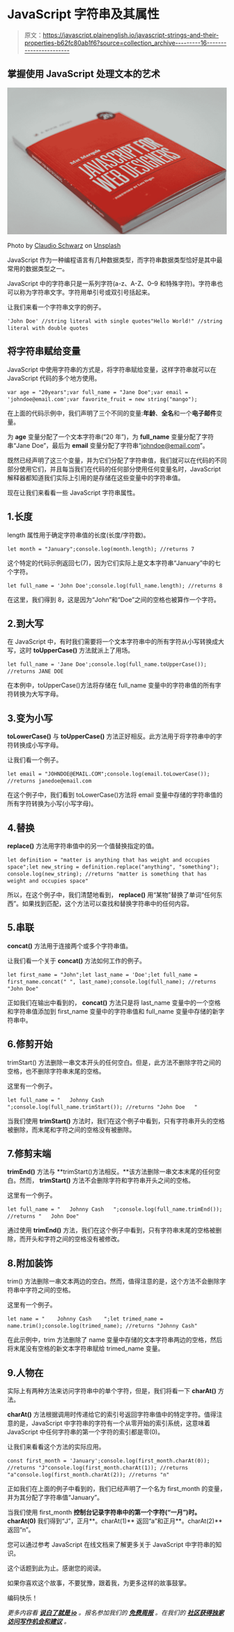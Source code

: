 # JavaScript 字符串及其属性

> 原文：<https://javascript.plainenglish.io/javascript-strings-and-their-properties-b62fc80ab1f6?source=collection_archive---------16----------------------->

## 掌握使用 JavaScript 处理文本的艺术

![](img/58d42219dbd272ef5773e8134b8a7dcd.png)

Photo by [Claudio Schwarz](https://unsplash.com/@purzlbaum?utm_source=medium&utm_medium=referral) on [Unsplash](https://unsplash.com?utm_source=medium&utm_medium=referral)

JavaScript 作为一种编程语言有几种数据类型，而字符串数据类型恰好是其中最常用的数据类型之一。

JavaScript 中的字符串只是一系列字符(a-z、A-Z、0–9 和特殊字符)。字符串也可以称为字符串文字。字符用单引号或双引号括起来。

让我们来看一个字符串文字的例子。

```
'John Doe' //string literal with single quotes"Hello World!" //string literal with double quotes 
```

## 将字符串赋给变量

JavaScript 中使用字符串的方式是，将字符串赋给变量，这样字符串就可以在 JavaScript 代码的多个地方使用。

```
var age = "20years";var full_name = "Jane Doe";var email = 'johndoe@email.com';var favorite_fruit = new string("mango");
```

在上面的代码示例中，我们声明了三个不同的变量:**年龄**、**全名**和一个**电子邮件**变量。

为 **age** 变量分配了一个文本字符串(“20 年”)，为 **full_name** 变量分配了字符串“Jane Doe”，最后为 **email** 变量分配了字符串“johndoe@email.com”。

既然已经声明了这三个变量，并为它们分配了字符串值，我们就可以在代码的不同部分使用它们，并且每当我们在代码的任何部分使用任何变量名时，JavaScript 解释器都知道我们实际上引用的是存储在这些变量中的字符串值。

现在让我们来看看一些 JavaScript 字符串属性。

## 1.长度

length 属性用于确定字符串值的长度(长度/字符数)。

```
let month = "January";console.log(month.length); //returns 7 
```

这个特定的代码示例返回七(7)，因为它们实际上是文本字符串“January”中的七个字符。

```
let full_name = 'John Doe';console.log(full_name.length); //returns 8
```

在这里，我们得到 8，这是因为“John”和“Doe”之间的空格也被算作一个字符。

## 2.到大写

在 JavaScript 中，有时我们需要将一个文本字符串中的所有字符从小写转换成大写，这时 **toUpperCase()** 方法就派上了用场。

```
let full_name = 'Jane Doe';console.log(full_name.toUpperCase()); //returns JANE DOE
```

在本例中，toUpperCase()方法将存储在 full_name 变量中的字符串值的所有字符转换为大写字母。

## 3.变为小写

**toLowerCase()** 与 **toUpperCase()** 方法正好相反。此方法用于将字符串中的字符转换成小写字母。

让我们看一个例子。

```
let email = "JOHNDOE@EMAIL.COM";console.log(email.toLowerCase()); //returns janedoe@email.com
```

在这个例子中，我们看到 toLowerCase()方法将 email 变量中存储的字符串值的所有字符转换为小写(小写字母)。

## 4.替换

**replace()** 方法用字符串值中的另一个值替换指定的值。

```
let definition = "matter is anything that has weight and occupies space";let new_string = definition.replace("anything", "something"); console.log(new_string); //returns "matter is something that has weight and occupies space"
```

所以，在这个例子中，我们清楚地看到， **replace()** 用“某物”替换了单词“任何东西”。如果找到匹配，这个方法可以查找和替换字符串中的任何内容。

## 5.串联

**concat()** 方法用于连接两个或多个字符串值。

让我们看一个关于 **concat()** 方法如何工作的例子。

```
let first_name = "John";let last_name = 'Doe';let full_name = first_name.concat(" ", last_name);console.log(full_name); //returns "John Doe"
```

正如我们在输出中看到的， **concat()** 方法只是将 last_name 变量中的一个空格和字符串值添加到 first_name 变量中的字符串值和 full_name 变量中存储的新字符串中。

## 6.修剪开始

trimStart() 方法删除一串文本开头的任何空白。但是，此方法不删除字符之间的空格，也不删除字符串末尾的空格。

这里有一个例子。

```
let full_name = "   Johnny Cash   ";console.log(full_name.trimStart()); //returns "John Doe   "
```

当我们使用 **trimStart()** 方法时，我们在这个例子中看到，只有字符串开头的空格被删除，而末尾和字符之间的空格没有被删除。

## 7.修剪末端

**trimEnd()** 方法与 **trimStart()方法相反。**该方法删除一串文本末尾的任何空白。然而， **trimStart()** 方法不会删除字符和字符串开头之间的空格。

这里有一个例子。

```
let full_name = "   Johnny Cash   ";console.log(full_name.trimEnd()); //returns "   John Doe"
```

通过使用 **trimEnd()** 方法，我们在这个例子中看到，只有字符串末尾的空格被删除，而开头和字符之间的空格没有被修改。

## 8.附加装饰

trim() 方法删除一串文本两边的空白。然而，值得注意的是，这个方法不会删除字符串中字符之间的空格。

这里有一个例子。

```
let name = "    Johnny Cash    ";let trimed_name = name.trim();console.log(trimed_name); //returns "Johnny Cash"
```

在此示例中，trim 方法删除了 name 变量中存储的文本字符串两边的空格，然后将末尾没有空格的新文本字符串赋给 trimed_name 变量。

## 9.人物在

实际上有两种方法来访问字符串中的单个字符，但是，我们将看一下 **charAt()** 方法。

**charAt()** 方法根据调用时传递给它的索引号返回字符串值中的特定字符。值得注意的是，JavaScript 中字符串的字符有一个从零开始的索引系统，这意味着 JavaScript 中任何字符串的第一个字符的索引都是零(0)。

让我们来看看这个方法的实际应用。

```
const first_month = 'January';console.log(first_month.charAt(0)); //returns "J"console.log(first_month.charAt(1)); //returns "a"console.log(first_month.charAt(2)); //returns "n"
```

正如我们在上面的例子中看到的，我们已经声明了一个名为 first_month 的变量，并为其分配了字符串值“January”。

当我们使用 first_month **控制台记录字符串中的第一个字符(“一月”)时。charAt(0)** 我们得到“J”，正月**。charAt(1)** 返回“a”和正月**。charAt(2)** 返回“n”。

您可以通过参考 JavaScript 在线文档来了解更多关于 JavaScript 中字符串的知识。

这个话题到此为止。感谢您的阅读。

如果你喜欢这个故事，不要犹豫，跟着我，为更多这样的故事鼓掌。

编码快乐！

*更多内容看* [***说白了就是 io***](http://plainenglish.io/) *。报名参加我们的* [***免费周报***](http://newsletter.plainenglish.io/) *。在我们的* [***社区获得独家访问写作机会和建议***](https://discord.gg/GtDtUAvyhW) *。*
